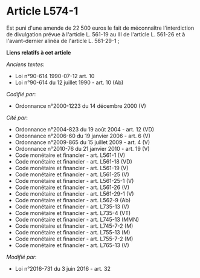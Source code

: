 # Article L574-1

Est puni d'une amende de 22 500 euros le fait de méconnaître l'interdiction de divulgation prévue à l'article L. 561-19 au
III de l'article L. 561-26 et à l'avant-dernier alinéa de l'article L. 561-29-1 ;

**Liens relatifs à cet article**

_Anciens textes_:

  - Loi n°90-614 1990-07-12 art. 10
  - Loi n°90-614 du 12 juillet 1990 - art. 10 (Ab)

_Codifié par_:

  - Ordonnance n°2000-1223 du 14 décembre 2000 (V)

_Cité par_:

  - Ordonnance n°2004-823 du 19 août 2004 - art. 12 (VD)
  - Ordonnance n°2006-60 du 19 janvier 2006 - art. 6 (V)
  - Ordonnance n°2009-865 du 15 juillet 2009 - art. 4 (V)
  - Ordonnance n°2010-76 du 21 janvier 2010 - art. 19 (V)
  - Code monétaire et financier - art. L561-1 (V)
  - Code monétaire et financier - art. L561-18 (VD)
  - Code monétaire et financier - art. L561-19 (V)
  - Code monétaire et financier - art. L561-25 (V)
  - Code monétaire et financier - art. L561-25-1 (V)
  - Code monétaire et financier - art. L561-26 (V)
  - Code monétaire et financier - art. L561-29-1 (V)
  - Code monétaire et financier - art. L562-9 (Ab)
  - Code monétaire et financier - art. L735-13 (V)
  - Code monétaire et financier - art. L735-4 (VT)
  - Code monétaire et financier - art. L745-13 (MMN)
  - Code monétaire et financier - art. L745-7-2 (M)
  - Code monétaire et financier - art. L755-13 (M)
  - Code monétaire et financier - art. L755-7-2 (M)
  - Code monétaire et financier - art. L765-13 (V)

_Modifié par_:

  - Loi n°2016-731 du 3 juin 2016 - art. 32
